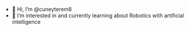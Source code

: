 - 👋 Hi, I’m @cuneyterem8
- 👀 I’m interested in and currently learning about Robotics with artificial intelligence

<!---
cuneyterem8/cuneyterem8 is a ✨ special ✨ repository because its `README.md` (this file) appears on your GitHub profile.
You can click the Preview link to take a look at your changes.
--->
